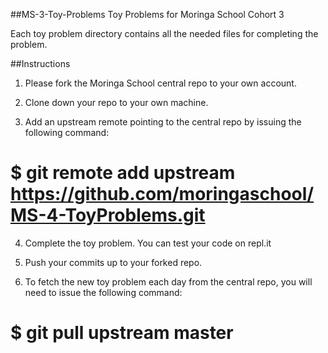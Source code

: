 ##MS-3-Toy-Problems
  Toy Problems for Moringa School Cohort 3

  Each toy problem directory contains all the needed files for completing the problem.

##Instructions
  1) Please fork the Moringa School central repo to your own account.

  2) Clone down your repo to your own machine.

  3) Add an upstream remote pointing to the central repo by issuing the following command:

  # $ git remote add upstream https://github.com/moringaschool/MS-4-ToyProblems.git

  4) Complete the toy problem. You can test your code on repl.it

  5) Push your commits up to your forked repo.

  6) To fetch the new toy problem each day from the central repo, you will need to issue the following command:

  # $ git pull upstream master
